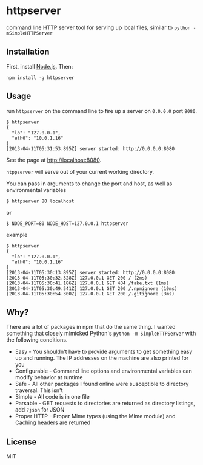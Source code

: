 httpserver
==========

command line HTTP server tool for serving up local files, similar to `python -mSimpleHTTPServer`

Installation
------------

First, install [Node.js][0].  Then:

    npm install -g httpserver

Usage
-----

run `httpserver` on the command line to fire up a server on `0.0.0.0` port `8080`.

    $ httpserver
    {
      "lo": "127.0.0.1",
      "eth0": "10.0.1.16"
    }
    [2013-04-11T05:31:53.895Z] server started: http://0.0.0.0:8080


See the page at [http://localhost:8080][1].

`htppserver` will serve out of your current working directory.

You can pass in arguments to change the port and host, as well as environmental variables

    $ httpserver 80 localhost

or

    $ NODE_PORT=80 NODE_HOST=127.0.0.1 httpserver

example

    $ httpserver
    {
      "lo": "127.0.0.1",
      "eth0": "10.0.1.16"
    }
    [2013-04-11T05:30:13.895Z] server started: http://0.0.0.0:8080
    [2013-04-11T05:30:32.328Z] 127.0.0.1 GET 200 / (2ms)
    [2013-04-11T05:30:41.186Z] 127.0.0.1 GET 404 /fake.txt (1ms)
    [2013-04-11T05:30:49.541Z] 127.0.0.1 GET 200 /.npmignore (10ms)
    [2013-04-11T05:30:54.300Z] 127.0.0.1 GET 200 /.gitignore (3ms)

Why?
----

There are a lot of packages in npm that do the same thing.  I wanted something that
closely mimicked Python's `python -m SimpleHTTPServer` with the following conditions.

- Easy - You shouldn't have to provide arguments to get something easy up and running.  The IP addresses
on the machine are also printed for you
- Configurable - Command line options and environmental variables can modify behavior at runtime
- Safe - All other packages I found online were susceptible to directory traversal. This isn't
- Simple - All code is in one file
- Parsable - GET requests to directories are returned as directory listings, add `?json` for JSON
- Proper HTTP - Proper Mime types (using the Mime module) and Caching headers are returned

License
-------

MIT

[0]: http://nodejs.org
[1]: http://localhost:8080
